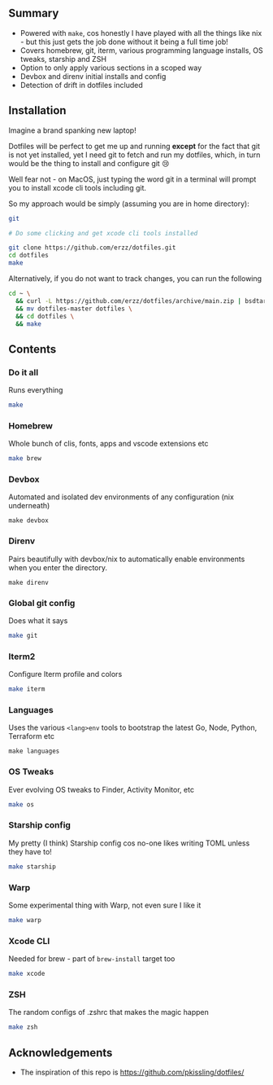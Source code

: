 ## Summary

* Powered with `make`, cos honestly I have played with all the things like nix - but this just gets
  the job done without it being a full time job!
* Covers homebrew, git, iterm, various programming language installs, OS tweaks, starship and ZSH
* Option to only apply various sections in a scoped way
* Devbox and direnv initial installs and config
* Detection of drift in dotfiles included

## Installation

Imagine a brand spanking new laptop!

Dotfiles will be perfect to get me up and running **except**
for the fact that git is not yet installed, yet I need git to fetch and run my dotfiles, which, in
turn would be the thing to install and configure git :cry:

Well fear not - on MacOS, just typing the word git in a terminal will prompt you to install xcode
cli tools including git.

So my approach would be simply (assuming you are in home directory):

```bash
git

# Do some clicking and get xcode cli tools installed

git clone https://github.com/erzz/dotfiles.git
cd dotfiles
make
```

Alternatively, if you do not want to track changes, you can run the following

```bash
cd ~ \
  && curl -L https://github.com/erzz/dotfiles/archive/main.zip | bsdtar -xvf- \
  && mv dotfiles-master dotfiles \
  && cd dotfiles \
  && make
```

## Contents

### Do it all

Runs everything

```bash
make
```

### Homebrew

Whole bunch of clis, fonts, apps and vscode extensions etc

```bash
make brew
```

### Devbox

Automated and isolated dev environments of any configuration (nix underneath)

```
make devbox
```

### Direnv

Pairs beautifully with devbox/nix to automatically enable environments when you enter the directory.

```
make direnv
```

### Global git config

Does what it says

```bash
make git
```

### Iterm2

Configure Iterm profile and colors

```bash
make iterm
```

### Languages

Uses the various `<lang>env` tools to bootstrap the latest Go, Node, Python, Terraform etc

```
make languages
```

### OS Tweaks

Ever evolving OS tweaks to Finder, Activity Monitor, etc

```bash
make os
```

### Starship config

My pretty (I think) Starship config cos no-one likes writing TOML unless they have to!

```bash
make starship
```

### Warp

Some experimental thing with Warp, not even sure I like it

```bash
make warp
```

### Xcode CLI

Needed for brew - part of `brew-install` target too

```bash
make xcode
```

### ZSH

The random configs of .zshrc that makes the magic happen

```bash
make zsh
```

## Acknowledgements

* The inspiration of this repo is https://github.com/pkissling/dotfiles/
